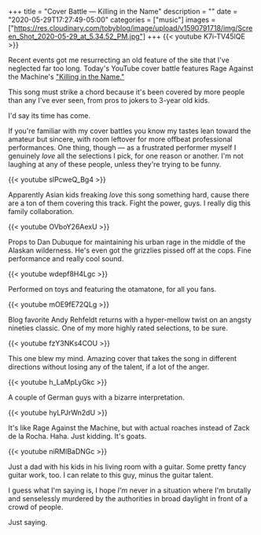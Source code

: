 +++
title = "Cover Battle — Killing in the Name"
description = ""
date = "2020-05-29T17:27:49-05:00"
categories = ["music"]
images = ["https://res.cloudinary.com/tobyblog/image/upload/v1590791718/img/Screen_Shot_2020-05-29_at_5.34.52_PM.jpg"]
+++
{{< youtube K7i-TV45lQE >}}

Recent events got me resurrecting an old feature of the site that I've neglected far too long. Today's YouTube cover battle features Rage Against the Machine's ["Killing in the Name."](https://en.wikipedia.org/wiki/Killing_in_the_Name)
<!--more-->

This song must strike a chord because it's been covered by more people than any I've ever seen, from pros to jokers to 3-year old kids. 

I'd say its time has come.

If you're familiar with my cover battles you know my tastes lean toward the amateur but sincere, with room leftover for more offbeat professional performances. One thing, though — as a frustrated performer myself I genuinely *love* all the selections I pick, for one reason or another. I'm not laughing at any of these people, unless they're trying to be funny.

{{< youtube slPcweQ_Bg4 >}}

Apparently Asian kids freaking *love* this song something hard, cause there are a ton of them covering this track. Fight the power, guys. I really dig this family collaboration.

{{< youtube OVboY26AexU >}}

Props to Dan Dubuque for maintaining his urban rage in the middle of the Alaskan wilderness. He's even got the grizzlies pissed off at the cops. Fine performance and really cool sound.

{{< youtube wdepf8H4Lgc >}}

Performed on toys and featuring the otamatone, for all you fans.

{{< youtube mOE9fE72QLg >}}

Blog favorite Andy Rehfeldt returns with a hyper-mellow twist on an angsty nineties classic. One of my more highly rated selections, to be sure.

{{< youtube fzY3NKs4COU >}}

This one blew my mind. Amazing cover that takes the song in different directions without losing any of the talent, if a lot of the anger.

{{< youtube h_LaMpLyGkc >}}

A couple of German guys with a bizarre interpretation.

{{< youtube hyLPJrWn2dU >}}

It's like Rage Against the Machine, but with actual roaches instead of Zack de la Rocha. Haha. Just kidding. It's goats.

{{< youtube niRMlBaDNGc >}}

Just a dad with his kids in his living room with a guitar. Some pretty fancy guitar work, too. I can relate to this guy, minus the guitar talent. 

I guess what I'm saying is, I hope *I'm* never in a situation where I'm brutally and senselessly murdered by the authorities in broad daylight in front of a crowd of people.

Just saying.
